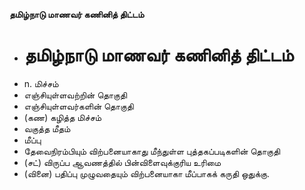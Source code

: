 **தமிழ்நாடு மாணவர் கணினித் திட்டம்**
- # தமிழ்நாடு மாணவர் கணினித் திட்டம்
- n. மிச்சம்
- எஞ்சியுள்ளவற்றின் தொகுதி
- எஞ்சியுள்ளவர்களின் தொகுதி
- (கண) கழித்த மிச்சம்
- வகுத்த மீதம்
- மீப்பு
- தேவைநிரம்பியும் விற்பனையாகாது மீந்துள்ள புத்தகப்படிகளின் தொகுதி
- (சட்) விருப்ப ஆவணத்தில் பின்விளைவுக்குரிய உரிமை
- (வினை) பதிப்பு முழுவதையும் விற்பனையாகா மீப்பாகக் கருதி ஒதுக்கு.

